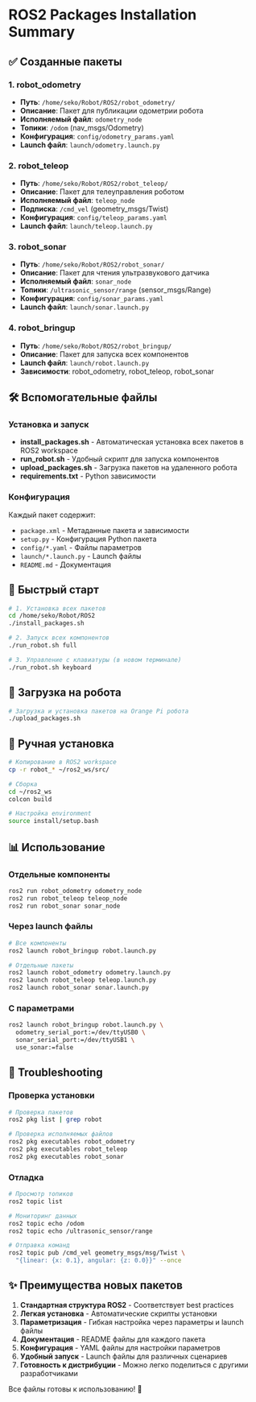 # ROS2 Packages Installation Summary

## ✅ Созданные пакеты

### 1. robot_odometry
- **Путь**: `/home/seko/Robot/ROS2/robot_odometry/`
- **Описание**: Пакет для публикации одометрии робота
- **Исполняемый файл**: `odometry_node`
- **Топики**: `/odom` (nav_msgs/Odometry)
- **Конфигурация**: `config/odometry_params.yaml`
- **Launch файл**: `launch/odometry.launch.py`

### 2. robot_teleop
- **Путь**: `/home/seko/Robot/ROS2/robot_teleop/`
- **Описание**: Пакет для телеуправления роботом
- **Исполняемый файл**: `teleop_node`
- **Подписка**: `/cmd_vel` (geometry_msgs/Twist)
- **Конфигурация**: `config/teleop_params.yaml`
- **Launch файл**: `launch/teleop.launch.py`

### 3. robot_sonar
- **Путь**: `/home/seko/Robot/ROS2/robot_sonar/`
- **Описание**: Пакет для чтения ультразвукового датчика
- **Исполняемый файл**: `sonar_node`
- **Топики**: `/ultrasonic_sensor/range` (sensor_msgs/Range)
- **Конфигурация**: `config/sonar_params.yaml`
- **Launch файл**: `launch/sonar.launch.py`

### 4. robot_bringup
- **Путь**: `/home/seko/Robot/ROS2/robot_bringup/`
- **Описание**: Пакет для запуска всех компонентов
- **Launch файл**: `launch/robot.launch.py`
- **Зависимости**: robot_odometry, robot_teleop, robot_sonar

## 🛠 Вспомогательные файлы

### Установка и запуск
- **install_packages.sh** - Автоматическая установка всех пакетов в ROS2 workspace
- **run_robot.sh** - Удобный скрипт для запуска компонентов
- **upload_packages.sh** - Загрузка пакетов на удаленного робота
- **requirements.txt** - Python зависимости

### Конфигурация
Каждый пакет содержит:
- `package.xml` - Метаданные пакета и зависимости
- `setup.py` - Конфигурация Python пакета
- `config/*.yaml` - Файлы параметров
- `launch/*.launch.py` - Launch файлы
- `README.md` - Документация

## 🚀 Быстрый старт

```bash
# 1. Установка всех пакетов
cd /home/seko/Robot/ROS2
./install_packages.sh

# 2. Запуск всех компонентов
./run_robot.sh full

# 3. Управление с клавиатуры (в новом терминале)
./run_robot.sh keyboard
```

## 📡 Загрузка на робота

```bash
# Загрузка и установка пакетов на Orange Pi робота
./upload_packages.sh
```

## 🔧 Ручная установка

```bash
# Копирование в ROS2 workspace
cp -r robot_* ~/ros2_ws/src/

# Сборка
cd ~/ros2_ws
colcon build

# Настройка environment
source install/setup.bash
```

## 📊 Использование

### Отдельные компоненты
```bash
ros2 run robot_odometry odometry_node
ros2 run robot_teleop teleop_node
ros2 run robot_sonar sonar_node
```

### Через launch файлы
```bash
# Все компоненты
ros2 launch robot_bringup robot.launch.py

# Отдельные пакеты
ros2 launch robot_odometry odometry.launch.py
ros2 launch robot_teleop teleop.launch.py
ros2 launch robot_sonar sonar.launch.py
```

### С параметрами
```bash
ros2 launch robot_bringup robot.launch.py \
  odometry_serial_port:=/dev/ttyUSB0 \
  sonar_serial_port:=/dev/ttyUSB1 \
  use_sonar:=false
```

## 🐛 Troubleshooting

### Проверка установки
```bash
# Проверка пакетов
ros2 pkg list | grep robot

# Проверка исполняемых файлов
ros2 pkg executables robot_odometry
ros2 pkg executables robot_teleop  
ros2 pkg executables robot_sonar
```

### Отладка
```bash
# Просмотр топиков
ros2 topic list

# Мониторинг данных
ros2 topic echo /odom
ros2 topic echo /ultrasonic_sensor/range

# Отправка команд
ros2 topic pub /cmd_vel geometry_msgs/msg/Twist \
  "{linear: {x: 0.1}, angular: {z: 0.0}}" --once
```

## ✨ Преимущества новых пакетов

1. **Стандартная структура ROS2** - Соответствует best practices
2. **Легкая установка** - Автоматические скрипты установки
3. **Параметризация** - Гибкая настройка через параметры и launch файлы
4. **Документация** - README файлы для каждого пакета
5. **Конфигурация** - YAML файлы для настройки параметров
6. **Удобный запуск** - Launch файлы для различных сценариев
7. **Готовность к дистрибуции** - Можно легко поделиться с другими разработчиками

Все файлы готовы к использованию! 🎉
